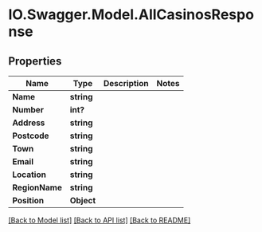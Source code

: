 # IO.Swagger.Model.AllCasinosResponse
## Properties

Name | Type | Description | Notes
------------ | ------------- | ------------- | -------------
**Name** | **string** |  | 
**Number** | **int?** |  | 
**Address** | **string** |  | 
**Postcode** | **string** |  | 
**Town** | **string** |  | 
**Email** | **string** |  | 
**Location** | **string** |  | 
**RegionName** | **string** |  | 
**Position** | **Object** |  | 

[[Back to Model list]](../README.md#documentation-for-models) [[Back to API list]](../README.md#documentation-for-api-endpoints) [[Back to README]](../README.md)

